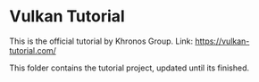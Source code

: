 # Vulkan Tutorial 

This is the official tutorial by Khronos Group. Link: https://vulkan-tutorial.com/

This folder contains the tutorial project, updated until its finished.
